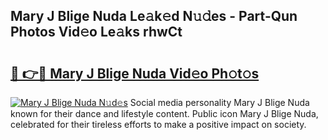 ## Mary J Blige Nuda Le𝚊k𝚎d N𝚞𝚍es - Part-Qun Photos Vid𝚎o Le𝚊ks rhwCt

# <h2><a href="http://fbfgpy.evod.top/?m=Mary+J+Blige+Nuda">🔗 👉🔴 Mary J Blige Nuda Vid𝚎o Ph𝚘t𝚘s</a></h2>

[![Mary J Blige Nuda N𝚞d𝚎s](https://i.imgur.com/8V9OHl7.gif)](http://fbfgpy.evod.top/?m=Mary+J+Blige+Nuda)
Social media personality Mary J Blige Nuda known for their dance and lifestyle content. Public icon Mary J Blige Nuda, celebrated for their tireless efforts to make a positive impact on society. 
